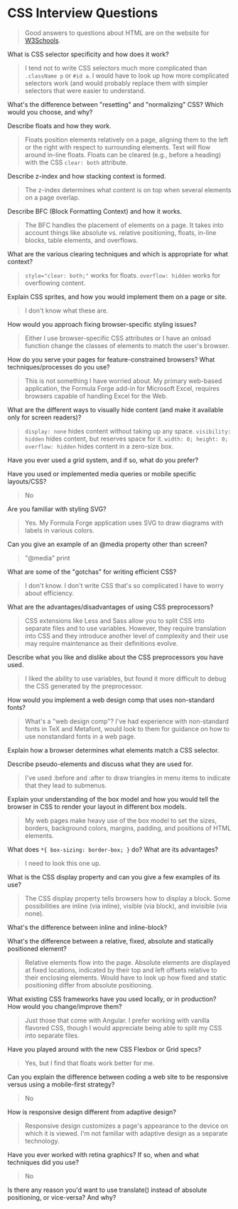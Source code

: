# CSS Interview Questions

> Good answers to questions about HTML are on the website for [W3Schools](https://www.w3schools.com/).

What is CSS selector specificity and how does it work?

> I tend not to write CSS selectors much more complicated than `.className p` or `#id a`.    I would have to look up how more complicated selectors work (and would probably replace them with simpler selectors that were easier to understand.

What's the difference between "resetting" and "normalizing" CSS? Which would you choose, and why?

Describe floats and how they work.

> Floats position elements relatively on a page, aligning them to the left or the right with respect to surrounding elements. Text will flow around in-line floats.  Floats can be cleared (e.g., before a heading) with the CSS `clear: both` attribute.

Describe z-index and how stacking context is formed.

> The z-index determines what content is on top when several elements on a page overlap.

Describe BFC (Block Formatting Context) and how it works.

> The BFC handles the placement of elements on a page.  It takes into account things like absolute vs. relative positioning, floats, in-line blocks, table elements, and overflows.

What are the various clearing techniques and which is appropriate for what context?

> `style="clear: both;"` works for floats.  `overflow: hidden` works for overflowing content.

Explain CSS sprites, and how you would implement them on a page or site.

> I don't know what these are.

How would you approach fixing browser-specific styling issues?

> Either I use browser-specific CSS attributes or I have an onload function change the classes of elements to match the user's browser.

How do you serve your pages for feature-constrained browsers? What techniques/processes do you use?

> This is not something I have worried about.  My primary web-based application, the Formula Forge add-in for Microsoft Excel, requires browsers capable of handling Excel for the Web.

What are the different ways to visually hide content (and make it available only for screen readers)?

> `display: none` hides content without taking up any space.  `visibility: hidden` hides content, but reserves space for it.  `width: 0; height: 0; overflow: hidden` hides content in a zero-size box.

Have you ever used a grid system, and if so, what do you prefer?

Have you used or implemented media queries or mobile specific layouts/CSS?

> No

Are you familiar with styling SVG?

> Yes.  My Formula Forge application uses SVG to draw diagrams with labels in various colors.

Can you give an example of an @media property other than screen?

> "@media" print

What are some of the "gotchas" for writing efficient CSS?

> I don't know.  I don't write CSS that's so complicated I have to worry about efficiency.

What are the advantages/disadvantages of using CSS preprocessors?

> CSS extensions like Less and Sass allow you to split CSS into separate files and to use variables.  However, they require translation into CSS and they introduce another level of complexity and their use may require maintenance as their definitions evolve.

Describe what you like and dislike about the CSS preprocessors you have used.

> I liked the ability to use variables, but found it more difficult to debug the CSS generated by the preprocessor.

How would you implement a web design comp that uses non-standard fonts?

> What's a "web design comp"?  I've had experience with non-standard fonts in TeX and Metafont, would look to them for guidance on how to use nonstandard fonts in a web page.

Explain how a browser determines what elements match a CSS selector.

Describe pseudo-elements and discuss what they are used for.

> I've used :before and :after to draw triangles in menu items to indicate that they lead to submenus.

Explain your understanding of the box model and how you would tell the browser in CSS to render your layout in different box models.

> My web pages make heavy use of the box model to set the sizes, borders, background colors, margins, padding, and positions of HTML elements.

What does `*{ box-sizing: border-box; }` do? What are its advantages?

> I need to look this one up.

What is the CSS display property and can you give a few examples of its use?

> The CSS display property tells browsers how to display a block.  Some possibilities are inline (via inline), visible (via block), and invisible (via none).

What's the difference between inline and inline-block?

What's the difference between a relative, fixed, absolute and statically positioned element?

> Relative elements flow into the page.  Absolute elements are displayed at fixed locations, indicated by their top and left offsets relative to their enclosing elements.  Would have to look up how fixed and static positioning differ from absolute positioning.

What existing CSS frameworks have you used locally, or in production? How would you change/improve them?

> Just those that come with Angular.  I prefer working with vanilla flavored CSS, though I would appreciate being able to split my CSS into separate files.

Have you played around with the new CSS Flexbox or Grid specs?

> Yes, but I find that floats work better for me.

Can you explain the difference between coding a web site to be responsive versus using a mobile-first strategy?

> No

How is responsive design different from adaptive design?

> Responsive design customizes a page's appearance to the device on which it is viewed.  I'm not familiar with adaptive design as a separate technology.

Have you ever worked with retina graphics? If so, when and what techniques did you use?

> No

Is there any reason you'd want to use translate() instead of absolute positioning, or vice-versa? And why?
